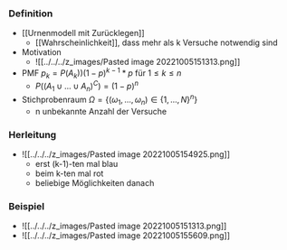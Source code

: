 ### Definition
+ [[Urnenmodell mit Zurücklegen]]
	+ [[Wahrscheinlichkeit]], dass mehr als k Versuche notwendig sind
+ Motivation 
	+ ![[../../../z_images/Pasted image 20221005151313.png]]
+ PMF $p_k=P(A_k))(1-p)^{k-1}*p$ für $1≤k≤n$
	+ $P((A_1∪...∪A_n)^C)=(1-p)^n$
+ Stichprobenraum $Ω=\{(ω_1,...,ω_n)∈\{1,...,N\}^n\}$
	+ n unbekannte Anzahl der Versuche

### Herleitung
+ ![[../../../z_images/Pasted image 20221005154925.png]]
	+ erst (k-1)-ten mal blau
	+ beim k-ten mal rot
	+ beliebige Möglichkeiten danach

### Beispiel
+ ![[../../../z_images/Pasted image 20221005151313.png]]
+ ![[../../../z_images/Pasted image 20221005155609.png]]